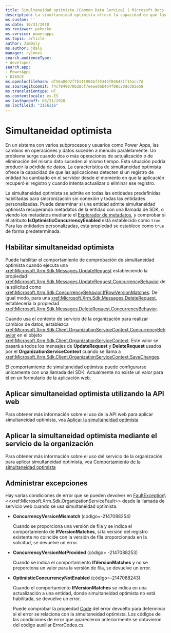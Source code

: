 ```yaml
---
title: Simultaneidad optimista (Common Data Service) | Microsoft Docs
description: La simultaneidad optimista ofrece la capacidad de que las aplicaciones detecten si un registro de entidad ha cambiado en el servidor desde el momento en que la aplicación recuperó el registro y cuando intenta actualizar o eliminar ese registro.
ms.custom: ''
ms.date: 10/31/2018
ms.reviewer: pehecke
ms.service: powerapps
ms.topic: article
author: JimDaly
ms.author: jdaly
manager: ryjones
search.audienceType:
- developer
search.app:
- PowerApps
- D365CE
ms.openlocfilehash: df56a86d2f7b111904bf35343f846431f13acc7d
ms.sourcegitcommit: f4cf849070628cf7eeaed6b4d4f08c20dcd02e58
ms.translationtype: HT
ms.contentlocale: es-ES
ms.lasthandoff: 03/21/2020
ms.locfileid: "3156116"
---
```

# <a name="optimistic-concurrency"></a>Simultaneidad optimista

En un sistema con varios subprocesos y usuarios como Power Apps, las cambios en operaciones y datos suceden a menudo paralelamente. Un problema surge cuando dos o más operaciones de actualización o de eliminación del mismo dato suceden al mismo tiempo. Esta situación podría producir la pérdida de datos. La característica de simultaneidad optimista ofrece la capacidad de que las aplicaciones detecten si un registro de entidad ha cambiado en el servidor desde el momento en que la aplicación recuperó el registro y cuando intenta actualizar o eliminar ese registro.  
  
 La simultaneidad optimista se admite en todas las entidades predefinidas habilitadas para sincronización sin conexión y todas las entidades personalizadas. Puede determinar si una entidad admite simultaneidad optimista recuperando metadatos de la entidad con una llamada de SDK, o viendo los metadatos mediante el [Explorador de metadatos](browse-your-metadata.md), y comprobar si el atributo **IsOptimisticConcurrencyEnabled** está establecido como `true`. Para las entidades personalizadas, esta propiedad se establece como `true` de forma predeterminada.  
  
<a name="bkmk_enable"></a>   
## <a name="enable-optimistic-concurrency"></a>Habilitar simultaneidad optimista  
 Puede habilitar el comportamiento de comprobación de simultaneidad optimista cuando ejecuta una <xref:Microsoft.Xrm.Sdk.Messages.UpdateRequest> estableciendo la propiedad <xref:Microsoft.Xrm.Sdk.Messages.UpdateRequest.ConcurrencyBehavior> de la solicitud como <xref:Microsoft.Xrm.Sdk.ConcurrencyBehavior.IfRowVersionMatches>. De igual modo, para una <xref:Microsoft.Xrm.Sdk.Messages.DeleteRequest>, establecería la propiedad <xref:Microsoft.Xrm.Sdk.Messages.DeleteRequest.ConcurrencyBehavior>.  
  
 Cuando usa el contexto de servicio de la organización para realizar cambios de datos, establezca <xref:Microsoft.Xrm.Sdk.Client.OrganizationServiceContext.ConcurrencyBehavior> en el objeto <xref:Microsoft.Xrm.Sdk.Client.OrganizationServiceContext>. Este valor se pasará a todos los mensajes de **UpdateRequest** y **DeleteRequest** usados por el **OrganizationServiceContext** cuando se llama a <xref:Microsoft.Xrm.Sdk.Client.OrganizationServiceContext.SaveChanges>.  
  
 El comportamiento de simultaneidad optimista puede configurarse únicamente con una llamada del SDK. Actualmente no existe un valor para él en un formulario de la aplicación web.  
  
## <a name="apply-optimistic-concurrency-using-web-api"></a>Aplicar simultaneidad optimista utilizando la API web

Para obtener más información sobre el uso de la API web para aplicar simultaneidad optimista, vea [Aplicar la simultaneidad optimista](webapi/perform-conditional-operations-using-web-api.md##apply-optimistic-concurrency)


## <a name="apply-optimistic-concurrency-using-organization-service"></a>Aplicar la simultaneidad optimista mediante el servicio de la organización

Para obtener más información sobre el uso del servicio de la organización para aplicar simultaneidad optimista, vea [Comportamiento de la simultaneidad optimista](org-service/entity-operations-update-delete.md##optimistic-concurrency-behavior)
  
<a name="bkmk_handle"></a>   
## <a name="handle-exceptions"></a>Administrar excepciones  
 Hay varias condiciones de error que se pueden devolver en [FaultException](https://msdn.microsoft.com/library/ms576199\(v=vs.110\).aspx)\<<xref:Microsoft.Xrm.Sdk.OrganizationServiceFault>> desde la llamada de servicio web cuando se usa simultaneidad optimista.  
  
- **ConcurrencyVersionMismatch** (código=-2147088254)  
  
     Cuando se proporciona una versión de fila y se indica el comportamiento de **IfVersionMatches**, si la versión del registro existente no coincide con la versión de fila proporcionada en la solicitud, se devuelve un error.  
  
- **ConcurrencyVersionNotProvided** (código= -2147088253)  
  
     Cuando se indica el comportamiento **IfVersionMatches** y no se proporciona un valor para la versión de fila, se devuelve un error.  
  
- **OptimisticConcurrencyNotEnabled** (código=-2147088243)  
  
     Cuando el comportamiento **IfVersionMatches** se indica en una actualización a una entidad, donde simultaneidad optimista no está habilitada, se devuelve un error.  
  
  Puede comprobar la propiedad [Code](https://msdn.microsoft.com/library/system.servicemodel.faultexception.code\(v=vs.110\).aspx) del error devuelto para determinar si el error se relaciona con la simultaneidad optimista. Los códigos de las condiciones de error que aparecieron anteriormente se obtuvieron del código auxiliar ErrorCodes.cs.  
  
